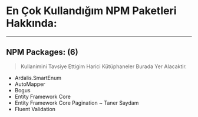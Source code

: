 # En Çok Kullandığım NPM Paketleri Hakkında:
---
## NPM Packages: (6)
> Kullanimini Tavsiye Ettigim Harici Kütüphaneler Burada Yer Alacaktir. 

- Ardalis.SmartEnum
- AutoMapper
- Bogus
- Entity Framework Core
- Entity Framework Core Pagination ~ Taner Saydam
- Fluent Validation

